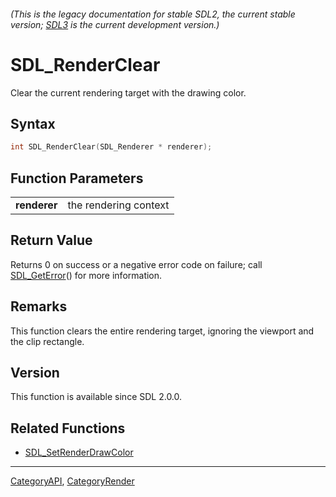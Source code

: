###### (This is the legacy documentation for stable SDL2, the current stable version; [SDL3](https://wiki.libsdl.org/SDL3/) is the current development version.)
# SDL_RenderClear

Clear the current rendering target with the drawing color.

## Syntax

```c
int SDL_RenderClear(SDL_Renderer * renderer);

```

## Function Parameters

|                  |                       |
| ---------------- | --------------------- |
| **renderer**     | the rendering context |

## Return Value

Returns 0 on success or a negative error code on failure; call
[SDL_GetError](SDL_GetError)() for more information.

## Remarks

This function clears the entire rendering target, ignoring the viewport and
the clip rectangle.

## Version

This function is available since SDL 2.0.0.

## Related Functions

* [SDL_SetRenderDrawColor](SDL_SetRenderDrawColor)

----
[CategoryAPI](CategoryAPI), [CategoryRender](CategoryRender)


